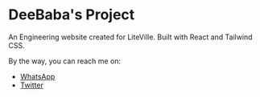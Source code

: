 # DeeBaba's Project

An Engineering website created for LiteVille. Built with React and Tailwind CSS.

By the way, you can reach me on:

- [WhatsApp](https://wa.me/message/44VHYNMDSWR2M1)
- [Twitter](https://twitter.com/_iamDeeBaba)
